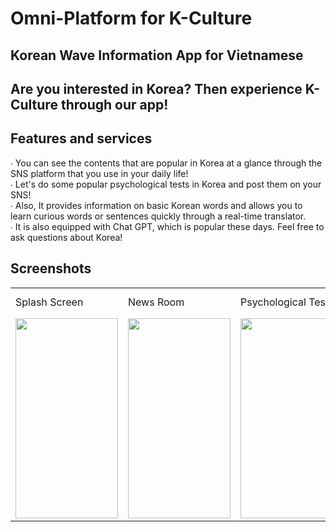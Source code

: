 # Omni-Platform for K-Culture

## Korean Wave Information App for Vietnamese </br>
## Are you interested in Korea? Then experience K-Culture through our app!

## Features and services </br>
 ∙ You can see the contents that are popular in Korea at a glance through the SNS platform that you use in your daily life! </br>
 ∙ Let's do some popular psychological tests in Korea and post them on your SNS! </br>
 ∙ Also, It provides information on basic Korean words and allows you to learn curious words or sentences quickly through a real-time translator. </br>
 ∙ It is also equipped with Chat GPT, which is popular these days. Feel free to ask questions about Korea! </br>

## Screenshots
<table style='width: 100%;'>
 <tr>
  <td>
   Splash Screen
  </td>
  <td>
   News Room
  </td>
  <td>
   Psychological Tests
  </td>
  <td>
   Korean Words</br>& Translator
  </td>
  <td>
   ChatGPT
  </td>
 </tr>
   
 <tr>
  <td>
   <img src="https://github.com/kennethJeong/omni.k/assets/41365432/0459b59c-847c-40b5-ad01-3d1611dc76c8" width="164" height="320">
  </td>
  <td>
   <img src="https://github.com/kennethJeong/omni.k/assets/41365432/6b5031f9-6f32-411e-bd2b-612733326517" width="164" height="320">
  </td>
  <td>
   <img src="https://github.com/kennethJeong/omni.k/assets/41365432/6ab0ccfa-9ea8-40a8-874f-1e2fc2bda496" width="164" height="320">
  </td>
  <td>
   <img src="https://github.com/kennethJeong/omni.k/assets/41365432/127acfc6-a8e2-4f15-8b03-276d22b761e8" width="164" height="320">
  </td>
  <td>
   <img src="https://github.com/kennethJeong/omni.k/assets/41365432/a386de8e-9930-4b0a-8fc7-8d8ec6357103" width="164" height="320">
  </td>
 </tr>
</table>
